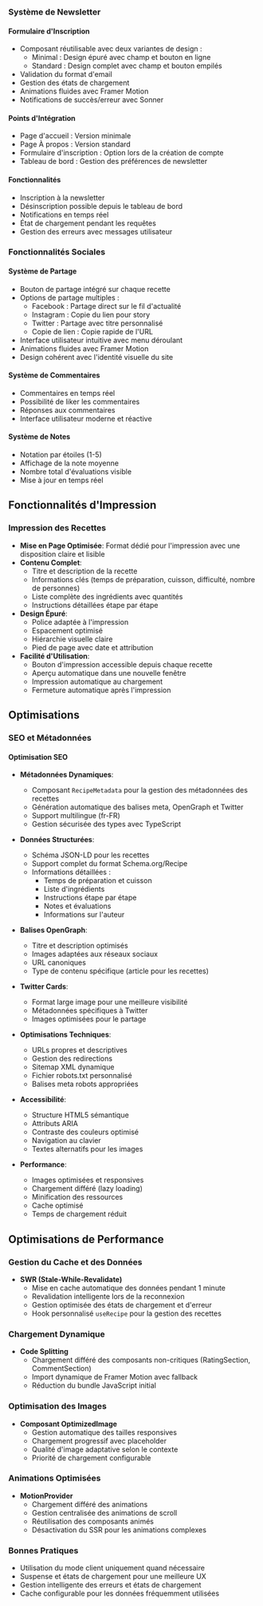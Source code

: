 ### Système de Newsletter

#### Formulaire d'Inscription
- Composant réutilisable avec deux variantes de design :
  - Minimal : Design épuré avec champ et bouton en ligne
  - Standard : Design complet avec champ et bouton empilés
- Validation du format d'email
- Gestion des états de chargement
- Animations fluides avec Framer Motion
- Notifications de succès/erreur avec Sonner

#### Points d'Intégration
- Page d'accueil : Version minimale
- Page À propos : Version standard
- Formulaire d'inscription : Option lors de la création de compte
- Tableau de bord : Gestion des préférences de newsletter

#### Fonctionnalités
- Inscription à la newsletter
- Désinscription possible depuis le tableau de bord
- Notifications en temps réel
- État de chargement pendant les requêtes
- Gestion des erreurs avec messages utilisateur

### Fonctionnalités Sociales

#### Système de Partage
- Bouton de partage intégré sur chaque recette
- Options de partage multiples :
  - Facebook : Partage direct sur le fil d'actualité
  - Instagram : Copie du lien pour story
  - Twitter : Partage avec titre personnalisé
  - Copie de lien : Copie rapide de l'URL
- Interface utilisateur intuitive avec menu déroulant
- Animations fluides avec Framer Motion
- Design cohérent avec l'identité visuelle du site

#### Système de Commentaires
- Commentaires en temps réel
- Possibilité de liker les commentaires
- Réponses aux commentaires
- Interface utilisateur moderne et réactive

#### Système de Notes
- Notation par étoiles (1-5)
- Affichage de la note moyenne
- Nombre total d'évaluations visible
- Mise à jour en temps réel

## Fonctionnalités d'Impression

### Impression des Recettes
- **Mise en Page Optimisée**: Format dédié pour l'impression avec une disposition claire et lisible
- **Contenu Complet**: 
  - Titre et description de la recette
  - Informations clés (temps de préparation, cuisson, difficulté, nombre de personnes)
  - Liste complète des ingrédients avec quantités
  - Instructions détaillées étape par étape
- **Design Épuré**:
  - Police adaptée à l'impression
  - Espacement optimisé
  - Hiérarchie visuelle claire
  - Pied de page avec date et attribution
- **Facilité d'Utilisation**:
  - Bouton d'impression accessible depuis chaque recette
  - Aperçu automatique dans une nouvelle fenêtre
  - Impression automatique au chargement
  - Fermeture automatique après l'impression 

## Optimisations

### SEO et Métadonnées

#### Optimisation SEO
- **Métadonnées Dynamiques**:
  - Composant `RecipeMetadata` pour la gestion des métadonnées des recettes
  - Génération automatique des balises meta, OpenGraph et Twitter
  - Support multilingue (fr-FR)
  - Gestion sécurisée des types avec TypeScript

- **Données Structurées**:
  - Schéma JSON-LD pour les recettes
  - Support complet du format Schema.org/Recipe
  - Informations détaillées :
    - Temps de préparation et cuisson
    - Liste d'ingrédients
    - Instructions étape par étape
    - Notes et évaluations
    - Informations sur l'auteur

- **Balises OpenGraph**:
  - Titre et description optimisés
  - Images adaptées aux réseaux sociaux
  - URL canoniques
  - Type de contenu spécifique (article pour les recettes)

- **Twitter Cards**:
  - Format large image pour une meilleure visibilité
  - Métadonnées spécifiques à Twitter
  - Images optimisées pour le partage

- **Optimisations Techniques**:
  - URLs propres et descriptives
  - Gestion des redirections
  - Sitemap XML dynamique
  - Fichier robots.txt personnalisé
  - Balises meta robots appropriées

- **Accessibilité**:
  - Structure HTML5 sémantique
  - Attributs ARIA
  - Contraste des couleurs optimisé
  - Navigation au clavier
  - Textes alternatifs pour les images

- **Performance**:
  - Images optimisées et responsives
  - Chargement différé (lazy loading)
  - Minification des ressources
  - Cache optimisé
  - Temps de chargement réduit

## Optimisations de Performance

### Gestion du Cache et des Données
- **SWR (Stale-While-Revalidate)**
  - Mise en cache automatique des données pendant 1 minute
  - Revalidation intelligente lors de la reconnexion
  - Gestion optimisée des états de chargement et d'erreur
  - Hook personnalisé `useRecipe` pour la gestion des recettes

### Chargement Dynamique
- **Code Splitting**
  - Chargement différé des composants non-critiques (RatingSection, CommentSection)
  - Import dynamique de Framer Motion avec fallback
  - Réduction du bundle JavaScript initial

### Optimisation des Images
- **Composant OptimizedImage**
  - Gestion automatique des tailles responsives
  - Chargement progressif avec placeholder
  - Qualité d'image adaptative selon le contexte
  - Priorité de chargement configurable

### Animations Optimisées
- **MotionProvider**
  - Chargement différé des animations
  - Gestion centralisée des animations de scroll
  - Réutilisation des composants animés
  - Désactivation du SSR pour les animations complexes

### Bonnes Pratiques
- Utilisation du mode client uniquement quand nécessaire
- Suspense et états de chargement pour une meilleure UX
- Gestion intelligente des erreurs et états de chargement
- Cache configurable pour les données fréquemment utilisées 